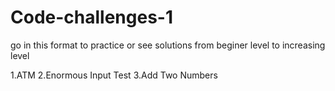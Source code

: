 # Code-challenges-1

go in this format to practice or see solutions from beginer level to increasing level


1.ATM
2.Enormous Input Test
3.Add Two Numbers
